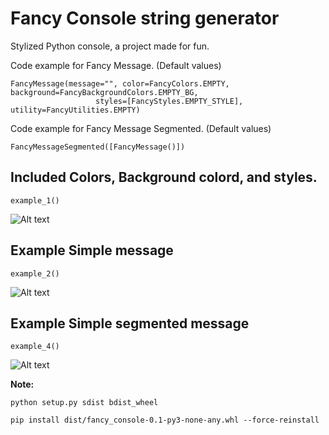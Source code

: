 # Fancy Console string generator

Stylized Python console, a project made for fun.

Code example for Fancy Message. (Default values)

```
FancyMessage(message="", color=FancyColors.EMPTY, background=FancyBackgroundColors.EMPTY_BG,
                   styles=[FancyStyles.EMPTY_STYLE], utility=FancyUtilities.EMPTY)
```

Code example for Fancy Message Segmented. (Default values)

```
FancyMessageSegmented([FancyMessage()])
```

## Included Colors, Background colord, and styles.

```example_1()```

![Alt text](/img/img_1.png "Char table")

## Example Simple message

```example_2()```

![Alt text](/img/img_2.png "Example simple")

## Example Simple segmented message

```example_4()```

![Alt text](/img/img_3.png "Example segmented")


**Note:**
```
python setup.py sdist bdist_wheel

pip install dist/fancy_console-0.1-py3-none-any.whl --force-reinstall

``` 
